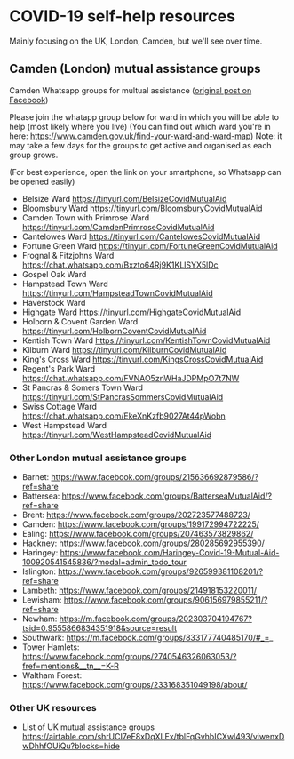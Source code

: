 # COVID-19 self-help resources

Mainly focusing on the UK, London, Camden, but we'll see over time.

## Camden (London) mutual assistance groups

Camden Whatsapp groups for multual assistance ([original post on Facebook](https://www.facebook.com/groups/199172994722225/permalink/199896187983239/))

Please join the whatapp group below for ward in which you will be able to help (most likely where you live)
(You can find out which ward you're in here: https://www.camden.gov.uk/find-your-ward-and-ward-map)
Note: it may take a few days for the groups to get active and organised as each group grows.

(For best experience, open the link on your smartphone, so Whatsapp can be opened easily)

* Belsize Ward https://tinyurl.com/BelsizeCovidMutualAid
* Bloomsbury Ward https://tinyurl.com/BloomsburyCovidMutualAid
* Camden Town with Primrose Ward https://tinyurl.com/CamdenPrimroseCovidMutualAid
* Cantelowes Ward https://tinyurl.com/CantelowesCovidMutualAid
* Fortune Green Ward https://tinyurl.com/FortuneGreenCovidMutualAid
* Frognal & Fitzjohns Ward https://chat.whatsapp.com/Bxzto64Rj9K1KLlSYX5lDc
* Gospel Oak Ward 
* Hampstead Town Ward https://tinyurl.com/HampsteadTownCovidMutualAid
* Haverstock Ward 
* Highgate Ward https://tinyurl.com/HighgateCovidMutualAid
* Holborn & Covent Garden Ward https://tinyurl.com/HolbornCoventCovidMutualAid
* Kentish Town Ward https://tinyurl.com/KentishTownCovidMutualAid
* Kilburn Ward https://tinyurl.com/KilburnCovidMutualAid
* King's Cross Ward https://tinyurl.com/KingsCrossCovidMutualAid
* Regent's Park Ward https://chat.whatsapp.com/FVNAO5znWHaJDPMpO7t7NW
* St Pancras & Somers Town Ward https://tinyurl.com/StPancrasSommersCovidMutualAid
* Swiss Cottage Ward https://chat.whatsapp.com/EkeXnKzfb9027At44pWobn
* West Hampstead Ward https://tinyurl.com/WestHampsteadCovidMutualAid

### Other London mutual assistance groups

* Barnet: https://www.facebook.com/groups/215636692879586/?ref=share
* Battersea: https://www.facebook.com/groups/BatterseaMutualAid/?ref=share
* Brent: https://www.facebook.com/groups/202723577488723/
* Camden: https://www.facebook.com/groups/199172994722225/
* Ealing: https://www.facebook.com/groups/207463573829862/
* Hackney:   https://www.facebook.com/groups/280285692955390/
* Haringey:   https://www.facebook.com/Haringey-Covid-19-Mutual-Aid-100920541545836/?modal=admin_todo_tour
* Islington: https://www.facebook.com/groups/926599381108201/?ref=share
* Lambeth: https://www.facebook.com/groups/214918153220011/
* Lewisham: https://www.facebook.com/groups/906156979855211/?ref=share
* Newham:   https://m.facebook.com/groups/202303704194767?tsid=0.9555866834351918&source=result
* Southwark: https://m.facebook.com/groups/833177740485170/#_=_
* Tower Hamlets:   https://www.facebook.com/groups/2740546326063053/?fref=mentions&__tn__=K-R
* Waltham Forest:   https://www.facebook.com/groups/233168351049198/about/

### Other UK resources

* List of UK mutual assistance groups https://airtable.com/shrUCI7eE8xDqXLEx/tblFqGvhbICXwl493/viwenxDwDhhfOUiQu?blocks=hide